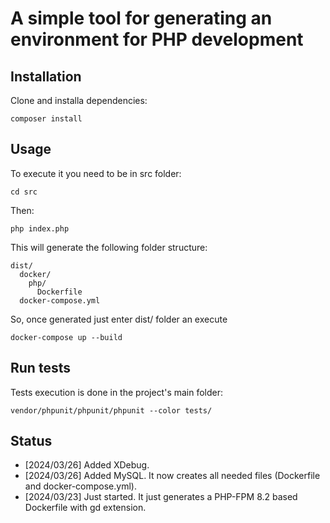 # A simple tool for generating an environment for PHP development

## Installation

Clone and installa dependencies:

    composer install

## Usage

To execute it you need to be in src folder:

    cd src

Then:

    php index.php

This will generate the following folder structure:

    dist/
      docker/
        php/
          Dockerfile
      docker-compose.yml

So, once generated just enter dist/ folder an execute

    docker-compose up --build

## Run tests

Tests execution is done in the project's main folder:

    vendor/phpunit/phpunit/phpunit --color tests/

## Status

* [2024/03/26] Added XDebug.
* [2024/03/26] Added MySQL. It now creates all needed files (Dockerfile and docker-compose.yml).
* [2024/03/23] Just started. It just generates a PHP-FPM 8.2 based Dockerfile with gd extension.

